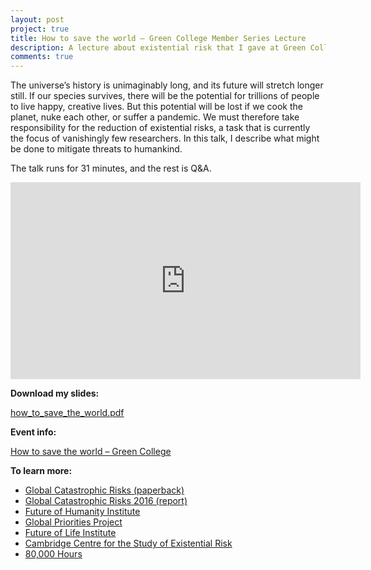 ```yaml
---
layout: post
project: true
title: How to save the world – Green College Member Series Lecture
description: A lecture about existential risk that I gave at Green College, University of British Columbia, on March 13th, 2017.
comments: true
---
```

 
The universe’s history is unimaginably long, and its future will stretch longer still. If our species survives, there will be the potential for trillions of people to live happy, creative lives. But this potential will be lost if we cook the planet, nuke each other, or suffer a pandemic. We must therefore take responsibility for the reduction of existential risks, a task that is currently the focus of vanishingly few researchers. In this talk, I describe what might be done to mitigate threats to humankind.

The talk runs for 31 minutes, and the rest is Q&A.

<iframe width="560" height="315" src="https://www.youtube.com/embed/6gMRGAZxeJM" frameborder="0" allowfullscreen></iframe>

**Download my slides:**

[how_to_save_the_world.pdf](../downloadable_files/member_series/how_to_save_the_world.pdf)

**Event info:**

[How to save the world – Green College](https://www.greencollege.ubc.ca/civicrm/event/info?reset=1&id=529)

**To learn more:**

- [Global Catastrophic Risks (paperback)](https://global.oup.com/academic/product/global-catastrophic-risks-9780199606504?cc=ca&lang=en&)
- [Global Catastrophic Risks 2016 (report)](http://globalprioritiesproject.org/wp-content/uploads/2016/04/Global-Catastrophic-Risk-Annual-Report-2016-FINAL.pdf)
- [Future of Humanity Institute](https://www.fhi.ox.ac.uk/)
- [Global Priorities Project](http://globalprioritiesproject.org/)
- [Future of Life Institute](https://futureoflife.org/)
- [Cambridge Centre for the Study of Existential Risk](http://cser.org/)
- [80,000 Hours](https://80000hours.org/problem-profiles/global-priorities-research/)
